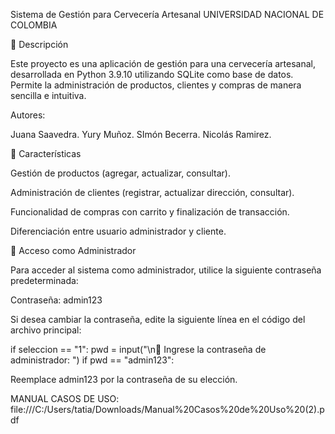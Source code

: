 Sistema de Gestión para Cervecería Artesanal 
UNIVERSIDAD NACIONAL DE COLOMBIA

🍻 Descripción

Este proyecto es una aplicación de gestión para una cervecería artesanal, desarrollada en Python 3.9.10 utilizando SQLite como base de datos. Permite la administración de productos, clientes y compras de manera sencilla e intuitiva.

Autores:

Juana Saavedra.
Yury Muñoz.
SImón Becerra.
Nicolás Ramirez.

🚀 Características

Gestión de productos (agregar, actualizar, consultar).

Administración de clientes (registrar, actualizar dirección, consultar).

Funcionalidad de compras con carrito y finalización de transacción.

Diferenciación entre usuario administrador y cliente.

🔑 Acceso como Administrador

Para acceder al sistema como administrador, utilice la siguiente contraseña predeterminada:

Contraseña: admin123

Si desea cambiar la contraseña, edite la siguiente línea en el código del archivo principal:

if seleccion == "1":
    pwd = input("\n🔑 Ingrese la contraseña de administrador: ")
    if pwd == "admin123":

Reemplace admin123 por la contraseña de su elección.

MANUAL CASOS DE USO: file:///C:/Users/tatia/Downloads/Manual%20Casos%20de%20Uso%20(2).pdf

